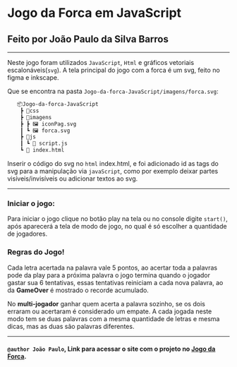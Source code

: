 # Jogo da Forca em JavaScript
## Feito por João Paulo da Silva Barros

---

Neste jogo foram utilizados ``JavaScript``, ``Html`` e gráficos vetoriais escalonáveis(``svg``). A tela principal do jogo com a forca é um svg, feito no figma e inkscape.

Que se encontra na pasta ``Jogo-da-forca-JavaScript/imagens/forca.svg``: 

``` BASH
   📦Jogo-da-forca-JavaScript
    ┣ 📁css 
    ┣ 📂imagens
    ┣ ┣ 🖼 iconPag.svg
    ┃ ┗ 🖼 forca.svg
    ┣ 📂js
    ┃ ┗ 📜 script.js
    ┗ 📜 index.html
```

Inserir o código do svg no ``html`` index.html, e foi adicionado id as tags do svg para a manipulação via ``javaScript``, como por exemplo deixar partes visíveis/invisíveis ou adicionar textos ao svg.

---

### Iniciar o jogo:

Para iniciar o jogo clique no botão play na tela ou no console digite ``start()``, após aparecerá a tela de modo de jogo, no qual é só escolher a quantidade de jogadores.

### Regras do Jogo!

Cada letra acertada na palavra vale 5 pontos, ao acertar toda a palavras pode da play para a próxima palavra o jogo termina quando o jogador gastar sua 6 tentativas, essas tentativas reiniciam a cada nova palavra, ao da **GameOver** é mostrado o recorde acumulado.

No **multi-jogador** ganhar quem acerta a palavra sozinho, se os dois erraram ou acertaram é considerado um empate. A cada jogada neste modo tem se duas palavras com a mesma quantidade de letras e mesma dicas, mas as duas são palavras diferentes.

---

#### ``@author João Paulo``, Link para acessar o site com o projeto no [Jogo da Forca](https://cranky-carson-9f48a0.netlify.app/).
